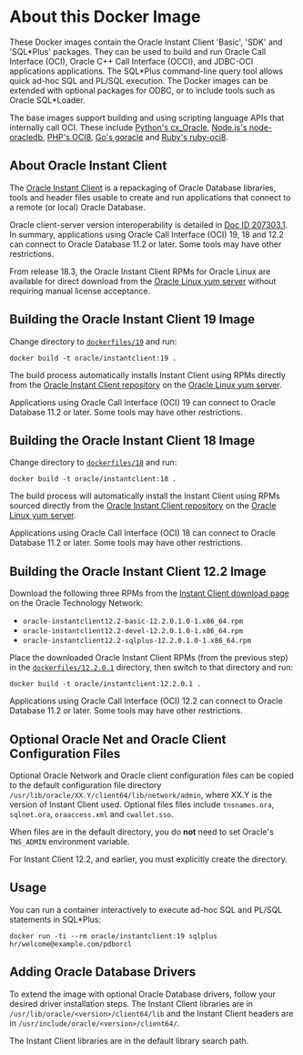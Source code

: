 # About this Docker Image

These Docker images contain the Oracle Instant Client 'Basic', 'SDK' and 'SQL\*Plus' packages.  They can be used to build and run Oracle Call Interface (OCI), Oracle C++ Call Interface (OCCI), and JDBC-OCI applications applications.  The SQL\*Plus command-line query tool allows quick ad-hoc SQL and PL/SQL execution.  The Docker images can be extended with optional packages for ODBC, or to include tools such as Oracle SQL\*Loader.

The base images support building and using scripting language APIs that internally call OCI.  These include [Python's cx_Oracle](https://yum.oracle.com/oracle-linux-python.html), [Node.js's node-oracledb](http://yum.oracle.com/oracle-linux-nodejs.html), [PHP's OCI8](http://yum.oracle.com/oracle-linux-php.html), [Go's goracle](https://github.com/go-goracle/goracle) and [Ruby's ruby-oci8](https://www.rubydoc.info/github/kubo/ruby-oci8).

## About Oracle Instant Client

The [Oracle Instant Client](http://www.oracle.com/technetwork/database/features/instant-client/) is a repackaging of Oracle Database libraries, tools and header files usable to create and run applications that connect to a remote (or local) Oracle Database.

Oracle client-server version interoperability is detailed in [Doc ID 207303.1](https://support.oracle.com/epmos/faces/DocumentDisplay?id=207303.1).  In summary, applications using Oracle Call Interface (OCI) 19, 18 and 12.2 can connect to Oracle Database 11.2 or later.  Some tools may have other restrictions.

From release 18.3, the Oracle Instant Client RPMs for Oracle Linux are available for direct download from the [Oracle Linux yum server](https://yum.oracle.com) without requiring manual license acceptance.

## Building the Oracle Instant Client 19 Image

Change directory to [`dockerfiles/19`](dockerfiles/19) and run:

```
docker build -t oracle/instantclient:19 .
```

The build process automatically installs Instant Client using RPMs directly from the [Oracle Instant Client repository](http://yum.oracle.com/repo/OracleLinux/OL7/oracle/instantclient/x86_64/index.html) on the [Oracle Linux yum server](https://yum.oracle.com).

Applications using Oracle Call Interface (OCI) 19 can connect to
Oracle Database 11.2 or later.  Some tools may have other
restrictions.

## Building the Oracle Instant Client 18 Image

Change directory to [`dockerfiles/18`](dockerfiles/18) and run:

```
docker build -t oracle/instantclient:18 .
```

The build process will automatically install the Instant Client using RPMs sourced directly from the [Oracle Instant Client repository](http://yum.oracle.com/repo/OracleLinux/OL7/oracle/instantclient/x86_64/index.html) on the [Oracle Linux yum server](https://yum.oracle.com).

Applications using Oracle Call Interface (OCI) 18 can connect to
Oracle Database 11.2 or later.  Some tools may have other
restrictions.

## Building the Oracle Instant Client 12.2 Image

Download the following three RPMs from the [Instant Client download page](http://www.oracle.com/technetwork/topics/linuxx86-64soft-092277.html) on the Oracle Technology Network:

- `oracle-instantclient12.2-basic-12.2.0.1.0-1.x86_64.rpm`
- `oracle-instantclient12.2-devel-12.2.0.1.0-1.x86_64.rpm`
- `oracle-instantclient12.2-sqlplus-12.2.0.1.0-1.x86_64.rpm`

Place the downloaded Oracle Instant Client RPMs (from the previous step) in the
[`dockerfiles/12.2.0.1`](dockerfiles/12.2.0.1) directory, then switch to that directory and run:

```
docker build -t oracle/instantclient:12.2.0.1 .
```

Applications using Oracle Call Interface (OCI) 12.2 can connect to
Oracle Database 11.2 or later.  Some tools may have other
restrictions.

## Optional Oracle Net and Oracle Client Configuration Files

Optional Oracle Network and Oracle client configuration files can be
copied to the default configuration file directory
`/usr/lib/oracle/XX.Y/client64/lib/network/admin`, where XX.Y is the
version of Instant Client used.  Optional files files include
`tnsnames.ora`, `sqlnet.ora`, `oraaccess.xml` and `cwallet.sso`.

When files are in the default directory, you do **not** need to set
Oracle's `TNS_ADMIN` environment variable.

For Instant Client 12.2, and earlier, you must explicitly create the
directory.

## Usage

You can run a container interactively to execute ad-hoc SQL and PL/SQL statements in SQL*Plus:

```
docker run -ti --rm oracle/instantclient:19 sqlplus hr/welcome@example.com/pdborcl
```

## Adding Oracle Database Drivers

To extend the image with optional Oracle Database drivers, follow your desired driver installation steps.  The Instant Client libraries are in `/usr/lib/oracle/<version>/client64/lib` and the Instant Client headers are in `/usr/include/oracle/<version>/client64/`.

The Instant Client libraries are in the default library search path.
